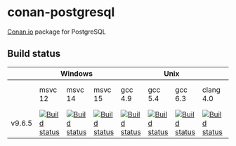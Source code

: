
# conan-postgresql

[Conan.io](https://conan.io) package for PostgreSQL


## Build status

<table>
    <thead>
        <tr>
            <th></th>
            <th colspan="3">Windows</th>
            <th colspan="4">Unix</th>
            <th>Macos</th>
        </tr>
    </thead>
    <tr>
        <td></td>
        <td>msvc 12</td>
        <td>msvc 14</td>
        <td>msvc 15</td>
        <td>gcc 4.9</td>
        <td>gcc 5.4</td>
        <td>gcc 6.3</td>
        <td>clang 4.0</td>
        <td>apple-clang 8.1</td>
    </tr>
    <tr>
        <td>v9.6.5</td>
        <td><a href="https://ci.appveyor.com/project/jgsogo/conan-postgresql"><img src="https://appveyor-matrix-badges.herokuapp.com/repos/jgsogo/conan-postgresql/branch/master/1" alt="Build status"/></a></td>        
        <td><a href="https://ci.appveyor.com/project/jgsogo/conan-postgresql"><img src="https://appveyor-matrix-badges.herokuapp.com/repos/jgsogo/conan-postgresql/branch/master/2" alt="Build status"/></a></td>        
        <td><a href="https://ci.appveyor.com/project/jgsogo/conan-postgresql"><img src="https://appveyor-matrix-badges.herokuapp.com/repos/jgsogo/conan-postgresql/branch/master/3" alt="Build status"/></a></td>        
        <td><a href="https://travis-ci.org/jgsogo/conan-postgresql"><img src="https://travis-matrix-badges.herokuapp.com/repos/jgsogo/conan-postgresql/branches/master/1" alt="Build status"/></a></td>
        <td><a href="https://travis-ci.org/jgsogo/conan-postgresql"><img src="https://travis-matrix-badges.herokuapp.com/repos/jgsogo/conan-postgresql/branches/master/2" alt="Build status"/></a></td>
        <td><a href="https://travis-ci.org/jgsogo/conan-postgresql"><img src="https://travis-matrix-badges.herokuapp.com/repos/jgsogo/conan-postgresql/branches/master/3" alt="Build status"/></a></td>
        <td><a href="https://travis-ci.org/jgsogo/conan-postgresql"><img src="https://travis-matrix-badges.herokuapp.com/repos/jgsogo/conan-postgresql/branches/master/4" alt="Build status"/></a></td>
        <td><a href="https://travis-ci.org/jgsogo/conan-postgresql"><img src="https://travis-matrix-badges.herokuapp.com/repos/jgsogo/conan-postgresql/branches/master/5" alt="Build status"/></a></td>
    </tr>
</table>

